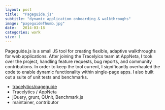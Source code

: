 ```yaml
---
layout: post
title:  "Pageguide.js"
subtitle: "dynamic application onboarding & walkthroughs"
image: "pageguideThumb.jpg"
date:   2014-03-18
categories: work
size: 1
---
```


Pageguide.js is a small JS tool for creating flexible, adaptive walkthroughs for web applications. After joining the Tracelyics team at AppNeta, I took over the project, handling feature requests, bug reports, and community contributions. In order to keep the tool current, I significantly overhauled the code to enable dynamic functionality within single-page apps. I also built out a suite of unit tests and benchmarks.

<ul class="workMeta">
    <li class="github"><a href="http://github.com/tracelytics/pageguide" target="_blank">tracelytics/pageguide</a></li>
    <li class="company">Tracelytics / AppNeta</li>
    <li class="builtWith">jQuery, grunt, QUnit, Benchmark.js</li>
    <li class="role">maintainer, contributor</li>
</ul>
